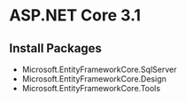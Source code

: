 # ASP.NET Core 3.1 
## Install Packages
- Microsoft.EntityFrameworkCore.SqlServer
- Microsoft.EntityFrameworkCore.Design
- Microsoft.EntityFrameworkCore.Tools